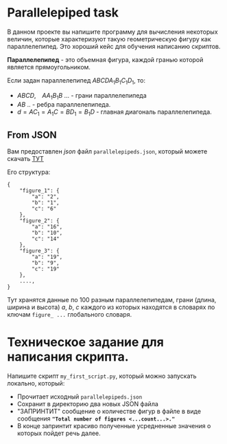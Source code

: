 # Parallelepiped task

В данном проекте вы напишите программу для вычисления некоторых величин, которые характеризуют такую геометрическую фигуру как параллелепипед. Это хороший кейс для обучения написанию скриптов.

**Параллелепипед** - это объемная фигура, каждой гранью которой является прямоугольником.

Если задан параллелепипед $ABCDA_1B_1C_1D_1$, то:

* $ABCD$, $\;\;\;AA_1B_1B$ ... - грани параллелепипеда
* $AB$ .. - ребра параллелепипеда.
* $d = AC_1 = A_1C = BD_1 = B_1D$ - главная диагональ параллелепипеда.

## From JSON

Вам предоставлен *json* файл `parallelepipeds.json`, который можете скачать [ТУТ](https://www.dropbox.com/scl/fi/yhqf1ebi17myh05ywa8so/parallelepipeds.json?rlkey=qypz0m2r0tslkqwmv8tqxh5jx&dl=0)

Его структура:



```
{
    "figure_1": {
        "a": "2",
        "b": "1",
        "c": "6"
    },
    "figure_2": {
        "a": "16",
        "b": "10",
        "c": "14"
    },
    "figure_3": {
        "a": "19",
        "b": "9",
        "c": "19"
    },
    ....,
}
```

Тут хранятся данные по 100 разным параллелепипедам, грани (длина, ширина и высота) $a$, $b$, $c$ каждого из которых находятся в словарях по ключам `figure_ ...` глобального словаря.

# Техническое задание для написания скрипта.

Напишите скрипт `my_first_script.py`, который можно запускать локально, который:

* Прочитает исходный `parallelepipeds.json`
* Сохранит в директорию два новых JSON файла
* "ЗАПРИНТИТ" сообщение о количестве фигур в файле в виде сообщения **`"Total number of figures <...count...>."`**
* В конце запринтит красиво полученные усредненные значения о которых пойдет речь далее.



